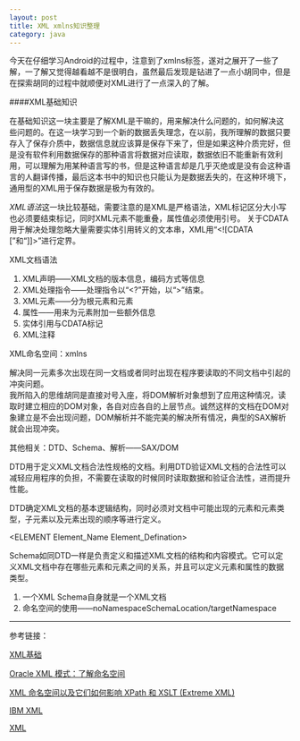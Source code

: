 ```yaml
---
layout: post
title: XML xmlns知识整理
category: java
---
```

今天在仔细学习Android的过程中，注意到了xmlns标签，遂对之展开了一些了解，一了解又觉得越看越不是很明白，虽然最后发现是钻进了一点小胡同中，但是在探索胡同的过程中就顺便对XML进行了一点深入的了解。

####XML基础知识

在基础知识这一块主要是了解XML是干嘛的，用来解决什么问题的，如何解决这些问题的。在这一块学习到一个新的数据丢失理念，在以前，我所理解的数据只要存入了保存介质中，数据信息就应该算是保存下来了，但是如果这种介质完好，但是没有软件利用数据保存的那种语言将数据对应读取，数据依旧不能重新有效利用，可以理解为用某种语言写的书，但是这种语言却是几乎灭绝或是没有会这种语言的人翻译传播，最后这本书中的知识也只能认为是数据丢失的，在这种环境下，通用型的XML用于保存数据是极为有效的。

*XML语法*这一块比较基础，需要注意的是XML是严格语法，XML标记区分大小写也必须要结束标记，同时XML元素不能重叠，属性值必须使用引号。
关于CDATA用于解决处理忽略大量需要实体引用转义的文本串，XML用“<\![CDATA [”和“]]>”进行定界。

XML文档语法

1.  XML声明——XML文档的版本信息，编码方式等信息
2.  XML处理指令——处理指令以“<?”开始，以“>”结束。
3.  XML元素——分为根元素和元素
4.  属性——用来为元素附加一些额外信息
5.  实体引用与CDATA标记
6.  XML注释

XML命名空间：xmlns

解决同一元素多次出现在同一文档或者同时出现在程序要读取的不同文档中引起的冲突问题。      
我所陷入的思维胡同是直接对号入座，将DOM解析对象想到了应用这种情况，读取时建立相应的DOM对象，各自对应各自的上层节点。诚然这样的文档在DOM对象建立是不会出现问题，DOM解析并不能完美的解决所有情况，典型的SAX解析就会出现冲突。

其他相关：DTD、Schema、解析——SAX/DOM

DTD用于定义XML文档合法性规格的文档。利用DTD验证XML文档的合法性可以减轻应用程序的负担，不需要在读取的时候同时读取数据和验证合法性，进而提升性能。

DTD确定XML文档的基本逻辑结构，同时必须对文档中可能出现的元素和元素类型，子元素以及元素出现的顺序等进行定义。

<ELEMENT Element\_Name  Element\_Defination>

Schema如同DTD一样是负责定义和描述XML文档的结构和内容模式。它可以定义XML文档中存在哪些元素和元素之间的关系，并且可以定义元素和属性的数据类型。

1. 一个XML Schema自身就是一个XML文档
2. 命名空间的使用——noNamespaceSchemaLocation/targetNamespace



--- 

参考链接：

[XML基础](http://210.34.136.253:8488/WebProg/webchpt20.htm)

[Oracle XML 模式：了解命名空间](http://www.oracle.com/technetwork/cn/articles/srivastava-namespaces-098626-zhs.html)

[XML 命名空间以及它们如何影响 XPath 和 XSLT (Extreme XML)](https://msdn.microsoft.com/zh-cn/library/ms950779.aspx)

[IBM XML](http://www.ibm.com/developerworks/cn/offers/lp/x/xmlcert/)

[XML](http://www.w3cschool.cc/xml/xml-tutorial.html)
